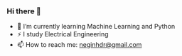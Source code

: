 ### Hi there 👋

- 🌱 I’m currently learning Machine Learning and Python
- ⚡ I study Electrical Engineering
- 📫 How to reach me: neginhdr@gmail.com
